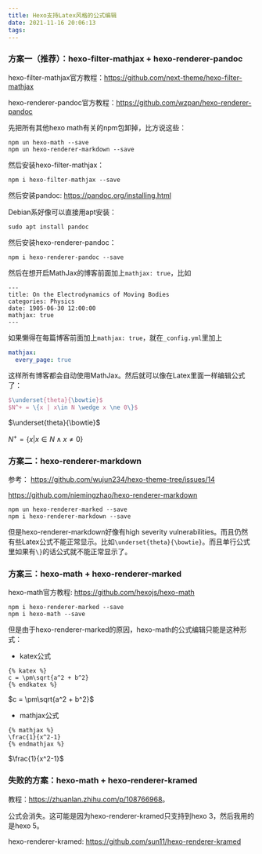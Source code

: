 ```yaml
---
title: Hexo支持Latex风格的公式编辑
date: 2021-11-16 20:06:13
tags:
---
```


### 方案一（推荐）：hexo-filter-mathjax + hexo-renderer-pandoc

hexo-filter-mathjax官方教程：<https://github.com/next-theme/hexo-filter-mathjax>

hexo-renderer-pandoc官方教程：<https://github.com/wzpan/hexo-renderer-pandoc>

先把所有其他hexo math有关的npm包卸掉，比方说这些：

```shell
npm un hexo-math --save
npm un hexo-renderer-markdown --save
```

然后安装hexo-filter-mathjax：

```shell
npm i hexo-filter-mathjax --save
```

然后安装pandoc: <https://pandoc.org/installing.html>

Debian系好像可以直接用apt安装：

```shell
sudo apt install pandoc
```

然后安装hexo-renderer-pandoc：

```shell
npm i hexo-renderer-pandoc --save
```

然后在想开启MathJax的博客前面加上```mathjax: true```，比如

```
---
title: On the Electrodynamics of Moving Bodies
categories: Physics
date: 1905-06-30 12:00:00
mathjax: true
---
```

如果懒得在每篇博客前面加上```mathjax: true```，就在```_config.yml```里加上

```yml
mathjax:
  every_page: true
```

这样所有博客都会自动使用MathJax。然后就可以像在Latex里面一样编辑公式了：

```tex
$\underset{theta}{\bowtie}$
$N^+ = \{x | x\in N \wedge x \ne 0\}$
```

$\underset{theta}{\bowtie}$

$N^+ = \{x | x\in N \wedge x \ne 0\}$

### 方案二：hexo-renderer-markdown

参考：
<https://github.com/wujun234/hexo-theme-tree/issues/14>

<https://github.com/niemingzhao/hexo-renderer-markdown>

```shell
npm un hexo-renderer-marked --save
npm i hexo-renderer-markdown --save
```

但是hexo-renderer-markdown好像有high severity vulnerabilities。而且仍然有些Latex公式不能正常显示。比如```\underset{theta}{\bowtie}```。而且单行公式里如果有```\}```的话公式就不能正常显示了。

### 方案三：hexo-math + hexo-renderer-marked

hexo-math官方教程: <https://github.com/hexojs/hexo-math>

```shell
npm i hexo-renderer-marked --save
npm i hexo-math --save
```

但是由于hexo-renderer-marked的原因，hexo-math的公式编辑只能是这种形式：

- katex公式

```
{% katex %}
c = \pm\sqrt{a^2 + b^2}
{% endkatex %}
```

$c = \pm\sqrt{a^2 + b^2}$

- mathjax公式

```
{% mathjax %}
\frac{1}{x^2-1}
{% endmathjax %}
```

$\frac{1}{x^2-1}$

### 失败的方案：hexo-math + hexo-renderer-kramed

教程：<https://zhuanlan.zhihu.com/p/108766968>。

公式会消失。这可能是因为hexo-renderer-kramed只支持到hexo 3，然后我用的是hexo 5。

hexo-renderer-kramed: <https://github.com/sun11/hexo-renderer-kramed>
